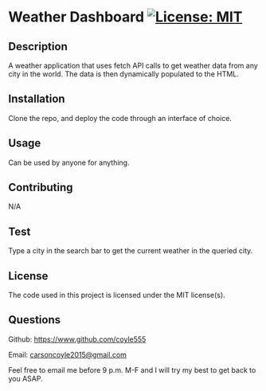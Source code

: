 # Weather Dashboard                               [![License: MIT](https://img.shields.io/badge/License-MIT-yellow.svg)](https://opensource.org/licenses/MIT)
  ## Description
  A weather application that uses fetch API calls to get weather data from any city in the world. The data is then dynamically populated to the HTML.

  ## Installation
  Clone the repo, and deploy the code through an interface of choice.

  ## Usage
  Can be used by anyone for anything.

  ## Contributing
  N/A

  ## Test
  Type a city in the search bar to get the current weather in the queried city.

  ## License
  The code used in this project is licensed under the MIT license(s).

  ## Questions
  Github: https://www.github.com/coyle555

  Email: carsoncoyle2015@gmail.com

  Feel free to email me before 9 p.m. M-F and I will try my best to get back to you ASAP.
